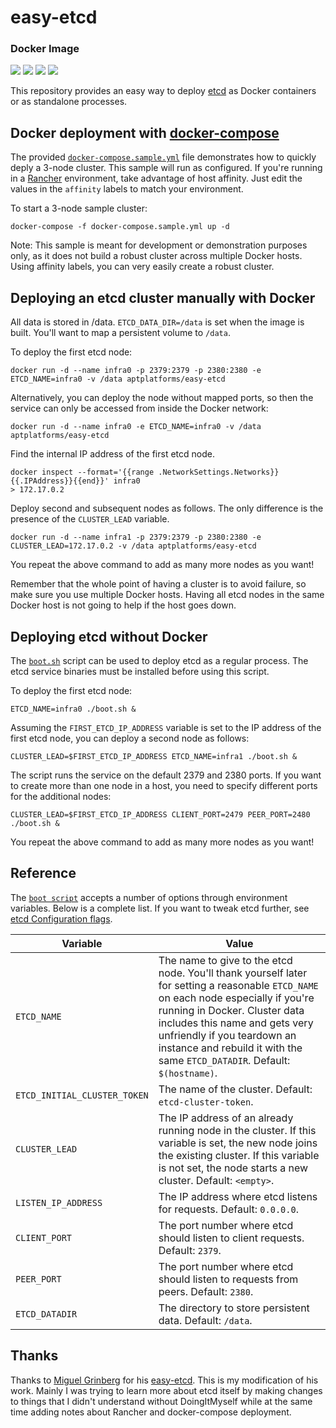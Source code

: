 # easy-etcd

### Docker Image

[![](https://images.microbadger.com/badges/image/aptplatforms/easy-etcd:latest.svg)](https://microbadger.com/images/aptplatforms/easy-etcd:latest) [![](https://img.shields.io/docker/automated/aptplatforms/easy-etcd.svg)](https://hub.docker.com/r/aptplatforms/easy-etcd/builds/) [![](https://img.shields.io/docker/pulls/aptplatforms/easy-etcd.svg)](https://hub.docker.com/r/aptplatforms/easy-etcd/) [![](https://img.shields.io/docker/stars/aptplatforms/easy-etcd.svg)](https://hub.docker.com/r/aptplatforms/easy-etcd/)

This repository provides an easy way to deploy
[etcd](https://github.com/coreos/etcd) as Docker containers or as standalone
processes.

## Docker deployment with [docker-compose](https://docs.docker.com/compose/)

The provided [`docker-compose.sample.yml`](./docker-compose.sample.yml) file demonstrates how to quickly
deply a 3-node cluster. This sample will run as configured. If you're running
in a [Rancher](https://rancher.com/) environment, take advantage of host
affinity. Just edit the values in the `affinity` labels to match your
environment.

To start a 3-node sample cluster:

    docker-compose -f docker-compose.sample.yml up -d

Note: This sample is meant for development or demonstration purposes only, as
it does not build a robust cluster across multiple Docker hosts. Using
affinity labels, you can very easily create a robust cluster.

## Deploying an etcd cluster manually with Docker

All data is stored in /data. `ETCD_DATA_DIR=/data` is set when the image is built.
You'll want to map a persistent volume to `/data`.

To deploy the first etcd node:

    docker run -d --name infra0 -p 2379:2379 -p 2380:2380 -e ETCD_NAME=infra0 -v /data aptplatforms/easy-etcd

Alternatively, you can deploy the node without mapped ports, so then the
service can only be accessed from inside the Docker network:

    docker run -d --name infra0 -e ETCD_NAME=infra0 -v /data aptplatforms/easy-etcd

Find the internal IP address of the first etcd node.

    docker inspect --format='{{range .NetworkSettings.Networks}}{{.IPAddress}}{{end}}' infra0
    > 172.17.0.2

Deploy second and subsequent nodes as follows. The only difference is the
presence of the `CLUSTER_LEAD` variable.

    docker run -d --name infra1 -p 2379:2379 -p 2380:2380 -e CLUSTER_LEAD=172.17.0.2 -v /data aptplatforms/easy-etcd

You repeat the above command to add as many more nodes as you want!

Remember that the whole point of having a cluster is to avoid failure, so make
sure you use multiple Docker hosts. Having all etcd nodes in the same Docker
host is not going to help if the host goes down.

## Deploying etcd without Docker

The [`boot.sh`](./boot.sh) script can be used to deploy etcd as a regular process. The
etcd service binaries must be installed before using this script.

To deploy the first etcd node:

    ETCD_NAME=infra0 ./boot.sh &

Assuming the `FIRST_ETCD_IP_ADDRESS` variable is set to the IP address of the
first etcd node, you can deploy a second node as follows:

    CLUSTER_LEAD=$FIRST_ETCD_IP_ADDRESS ETCD_NAME=infra1 ./boot.sh &

The script runs the service on the default 2379 and 2380 ports. If you want to
create more than one node in a host, you need to specify different ports for
the additional nodes:

    CLUSTER_LEAD=$FIRST_ETCD_IP_ADDRESS CLIENT_PORT=2479 PEER_PORT=2480 ./boot.sh &

You repeat the above command to add as many more nodes as you want!

## Reference

The [`boot script`](./boot.sh) accepts a number of options through environment
variables. Below is a complete list. If you want to tweak etcd further, see [etcd Configuration flags](https://coreos.com/etcd/docs/latest/op-guide/configuration.html).

Variable | Value
--- | ---
`ETCD_NAME` | The name to give to the etcd node. You'll thank yourself later for setting a reasonable `ETCD_NAME` on each node especially if you're running in Docker. Cluster data includes this name and gets very unfriendly if you teardown an instance and rebuild it with the same `ETCD_DATADIR`. Default: `$(hostname)`.
`ETCD_INITIAL_CLUSTER_TOKEN` | The name of the cluster. Default: `etcd-cluster-token`.
`CLUSTER_LEAD` | The IP address of an already running node in the cluster. If this variable is set, the new node joins the existing cluster. If this variable is not set, the node starts a new cluster. Default: `<empty>`.
`LISTEN_IP_ADDRESS` | The IP address where etcd listens for requests. Default: `0.0.0.0`.
`CLIENT_PORT` | The port number where etcd should listen to client requests. Default: `2379`.
`PEER_PORT` | The port number where etcd should listen to requests from peers.  Default: `2380`.
`ETCD_DATADIR` | The directory to store persistent data. Default: `/data`.

## Thanks

Thanks to [Miguel Grinberg](https://github.com/miguelgrinberg) for his
[easy-etcd](https://github.com/miguelgrinberg/easy-etcd). This is my
modification of his work. Mainly I was trying to learn more about etcd itself
by making changes to things that I didn't understand without DoingItMyself
while at the same time adding notes about Rancher and docker-compose
deployment.
